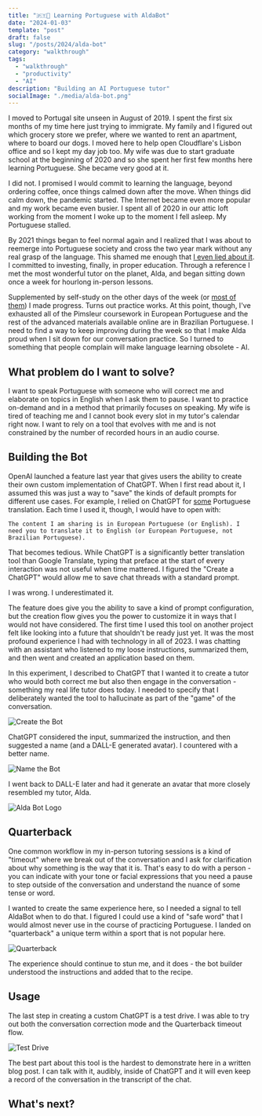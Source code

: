 ```yaml
---
title: "🇵🇹🤖 Learning Portuguese with AldaBot"
date: "2024-01-03"
template: "post"
draft: false
slug: "/posts/2024/alda-bot"
category: "walkthrough"
tags:
  - "walkthrough"
  - "productivity"
  - "AI"
description: "Building an AI Portuguese tutor"
socialImage: "./media/alda-bot.png"
---
```


I moved to Portugal site unseen in August of 2019. I spent the first six months of my time here just trying to immigrate. My family and I figured out which grocery store we prefer, where we wanted to rent an apartment, where to board our dogs. I moved here to help open Cloudflare's Lisbon office and so I kept my day job too. My wife was due to start graduate school at the beginning of 2020 and so she spent her first few months here learning Portuguese. She became very good at it.

I did not. I promised I would commit to learning the language, beyond ordering coffee, once things calmed down after the move. When things did calm down, the pandemic started. The Internet became even more popular and my work became even busier. I spent all of 2020 in our attic loft working from the moment I woke up to the moment I fell asleep. My Portuguese stalled.

By 2021 things began to feel normal again and I realized that I was about to reemerge into Portuguese society and cross the two year mark without any real grasp of the language. This shamed me enough that [I even lied about it](https://blog.samrhea.com/posts/2023/portugal-true). I committed to investing, finally, in proper education. Through a reference I met the most wonderful tutor on the planet, Alda, and began sitting down once a week for hourlong in-person lessons.

Supplemented by self-study on the other days of the week (or [most of them](https://blog.samrhea.com/category/habits)) I made progress. Turns out practice works. At this point, though, I've exhausted all of the Pimsleur coursework in European Portuguese and the rest of the advanced materials available online are in Brazilian Portuguese. I need to find a way to keep improving during the week so that I make Alda proud when I sit down for our conversation practice. So I turned to something that people complain will make language learning obsolete - AI.

## What problem do I want to solve?

I want to speak Portuguese with someone who will correct me and elaborate on topics in English when I ask them to pause. I want to practice on-demand and in a method that primarily focuses on speaking. My wife is tired of teaching me and I cannot book every slot in my tutor's calendar right now. I want to rely on a tool that evolves with me and is not constrained by the number of recorded hours in an audio course.

## Building the Bot

OpenAI launched a feature last year that gives users the ability to create their own custom implementation of ChatGPT. When I first read about it, I assumed this was just a way to "save" the kinds of default prompts for different use cases. For example, I relied on ChatGPT for [some](https://blog.samrhea.com/posts/2023/doctor-gpt) Portuguese translation. Each time I used it, though, I would have to open with:

`The content I am sharing is in European Portuguese (or English). I need you to translate it to English (or European Portuguese, not Brazilian Portuguese).`

That becomes tedious. While ChatGPT is a significantly better translation tool than Google Translate, typing that preface at the start of every interaction was not useful when time mattered. I figured the "Create a ChatGPT" would allow me to save chat threads with a standard prompt.

I was wrong. I underestimated it.

The feature does give you the ability to save a kind of prompt configuration, but the creation flow gives you the power to customize it in ways that I would not have considered. The first time I used this tool on another project felt like looking into a future that shouldn't be ready just yet. It was the most profound experience I had with technology in all of 2023. I was chatting with an assistant who listened to my loose instructions, summarized them, and then went and created an application based on them.

In this experiment, I described to ChatGPT that I wanted it to create a tutor who would both correct me but also then engage in the conversation - something my real life tutor does today. I needed to specify that I deliberately wanted the tool to hallucinate as part of the "game" of the conversation.

![Create the Bot](./media/create-gpt.png)

ChatGPT considered the input, summarized the instruction, and then suggested a name (and a DALL-E generated avatar). I countered with a better name.

![Name the Bot](./media/naming.png)

I went back to DALL-E later and had it generate an avatar that more closely resembled my tutor, Alda.

![Alda Bot Logo](./media/alda-bot.png)

## Quarterback

One common workflow in my in-person tutoring sessions is a kind of "timeout" where we break out of the conversation and I ask for clarification about why something is the way that it is. That's easy to do with a person - you can indicate with your tone or facial expressions that you need a pause to step outside of the conversation and understand the nuance of some tense or word.

I wanted to create the same experience here, so I needed a signal to tell AldaBot when to do that. I figured I could use a kind of "safe word" that I would almost never use in the course of practicing Portuguese. I landed on "quarterback" a unique term within a sport that is not popular here.

![Quarterback](./media/quarterback.png)

The experience should continue to stun me, and it does - the bot builder understood the instructions and added that to the recipe.

## Usage

The last step in creating a custom ChatGPT is a test drive. I was able to try out both the conversation correction mode and the Quarterback timeout flow.

![Test Drive](./media/examples.png)

The best part about this tool is the hardest to demonstrate here in a written blog post. I can talk with it, audibly, inside of ChatGPT and it will even keep a record of the conversation in the transcript of the chat.

## What's next?


